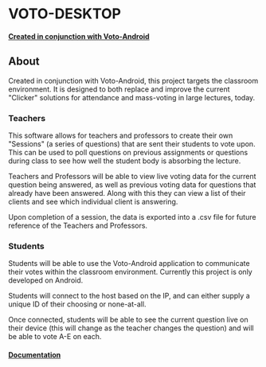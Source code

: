 # VOTO-DESKTOP

#### [Created in conjunction with Voto-Android](https://github.com/NicholasSchweikart/voto-android)

## About
Created in conjunction with Voto-Android, this project targets the classroom environment. It is designed to both replace and improve the current "Clicker" solutions for attendance and mass-voting in large lectures, today.

### Teachers
This software allows for teachers and professors to create their own "Sessions" (a series of questions) that are sent their students to vote upon. This can be used to poll questions on previous assignments or questions during class to see how well the student body is absorbing the lecture.

Teachers and Professors will be able to view live voting data for the current question being answered, as well as previous voting data for questions that already have been answered. Along with this they can view a list of their clients and see which individual client is answering.

Upon completion of a session, the data is exported into a .csv file for future reference of the Teachers and Professors.

### Students
Students will be able to use the Voto-Android application to communicate their votes within the classroom environment. Currently this project is only developed on Android.

Students will connect to the host based on the IP, and can either supply a unique ID of their choosing or none-at-all.

Once connected, students will be able to see the current question live on their device (this will change as the teacher changes the question) and will be able to vote A-E on each.

#### [Documentation](https://jhonnold.github.io/voto-desktop/)
